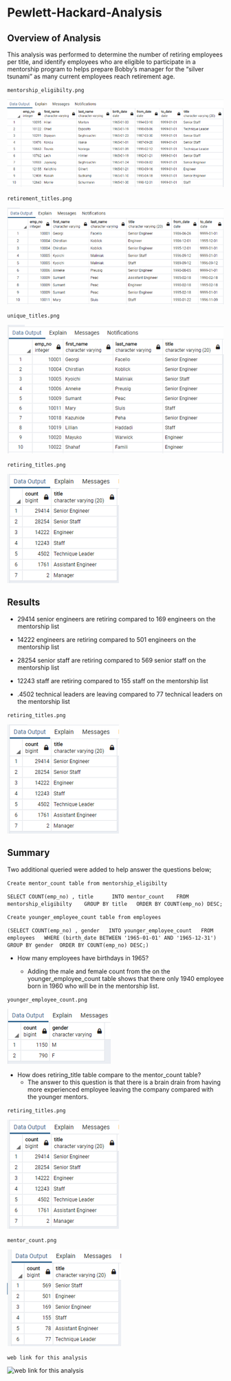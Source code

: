 # Pewlett-Hackard-Analysis 
## Overview of Analysis
This analysis was performed to determine the number of retiring employees per title, and identify employees who are eligible to participate in a mentorship program to helps prepare Bobby’s manager for the “silver tsunami” as many current employees reach retirement age.  

`mentorship_eligibilty.png`

![mentorship_eligibilty.png](https://github.com/charleside2001/Pewlett-Hackard-Analysis/blob/main/Screenshots/mentorship_eligibilty.PNG)


`retirement_titles.png`

![retirement_titles.png](https://github.com/charleside2001/Pewlett-Hackard-Analysis/blob/main/Screenshots/retirement_titles.PNG)


`unique_titles.png`

![unique_titles.png](https://github.com/charleside2001/Pewlett-Hackard-Analysis/blob/main/Screenshots/unique_titles.PNG)

`retiring_titles.png`

![retiring_titles.png](https://github.com/charleside2001/Pewlett-Hackard-Analysis/blob/main/Screenshots/retiring_titles.PNG)

## Results
 * 29414 senior engineers are retiring compared to 169 engineers on the mentorship list 
  
 * 14222 engineers are retiring compared to 501 engineers on the mentorship list 
 
 * 28254  senior staff are retiring compared to 569 senior staff on the mentorship list 
 
 * 12243 staff are retiring compared to 155 staff on the mentorship list 
 
 * .4502   technical leaders are leaving compared to 77 technical leaders on the mentorship list 
 
 `retiring_titles.png` 
 
 ![retiring_titles.png](https://github.com/charleside2001/Pewlett-Hackard-Analysis/blob/main/Screenshots/retiring_titles.PNG)
 
 
 ## Summary
Two additional queried were added to help answer the questions below;  


`Create mentor_count table from mentorship_eligibilty`

`SELECT COUNT(emp_no) , title     
INTO mentor_count   
FROM mentorship_eligibilty   
GROUP BY title  
ORDER BY COUNT(emp_no) DESC;`

  `Create younger_employee_count table from employees`
 
`(SELECT COUNT(emp_no) , gender  
INTO younger_employee_count  
FROM employees  
WHERE (birth_date BETWEEN '1965-01-01' AND '1965-12-31')   
GROUP BY gender 
ORDER BY COUNT(emp_no) DESC;)`



* How many employees have birthdays in 1965?

    * Adding the male and female count from the on the younger_employee_count table shows that there only   1940 employee born in 1960 who will be in the mentorship list.   
    
`younger_employee_count.png` 
 
 ![younger_employee_count.png](https://github.com/charleside2001/Pewlett-Hackard-Analysis/blob/main/Screenshots/younger_employee_count.PNG)
 
 * How does retiring_title table compare to the mentor_count table?
    * The answer to this question is that there is a brain drain from having more experienced employee leaving the company compared with the younger mentors.

`retiring_titles.png` 
 
 ![retiring_titles.png](https://github.com/charleside2001/Pewlett-Hackard-Analysis/blob/main/Screenshots/retiring_titles.PNG)
 
 
 `mentor_count.png` 
 
 ![mentor_count.png](https://github.com/charleside2001/Pewlett-Hackard-Analysis/blob/main/Screenshots/mentor_count.PNG)



`web link for this analysis`

![`web link for this analysis`](https://github.com/charleside2001/Pewlett-Hackard-Analysis.git)

 